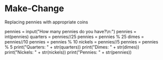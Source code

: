 # Make-Change
Replacing pennies with appropriate coins


pennies = input("How many pennies do you have?\n:")
pennies = int(pennies)
quarters = pennies//25
pennies = pennies % 25
dimes = pennies//10
pennies = pennies % 10
nickels = pennies//5
pennies = pennies % 5
print("Quarters: " + str(quarters))
print("Dimes: " + str(dimes))
print("Nickels: " + str(nickels))
print("Pennies: " + str(pennies))
